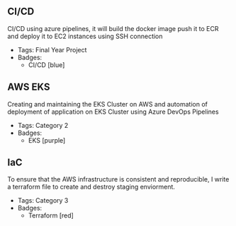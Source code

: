 ## CI/CD 
CI/CD using azure pipelines, it will build the docker image push it to ECR and deploy it to EC2 instances using SSH connection
- Tags: Final Year Project 
- Badges:
  - CI/CD [blue]


## AWS EKS 
Creating and maintaining the EKS Cluster on AWS and automation of deployment of application on EKS Cluster using Azure DevOps Pipelines
- Tags: Category 2
- Badges:
  - EKS [purple]


## IaC
To ensure that the AWS infrastructure is consistent and reproducible, I write a terraform file to create and destroy staging enviorment. 
- Tags: Category 3
- Badges:
  - Terraform [red]
